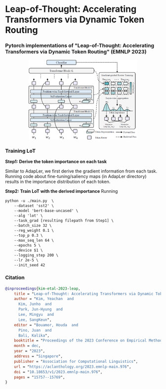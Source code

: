 # Leap-of-Thought: Accelerating Transformers via Dynamic Token Routing

### Pytorch implementations of "Leap-of-Thought: Accelerating Transformers via Dynamic Token Routing" (EMNLP 2023)
<p align='center'>
    <img src="./lot_model.png" width="70%" />
</p>


### Training LoT

**Step1: Derive the token importance on each task**

Similar to AdapLer, we first derive the gradient information from each task. Running code about fine-tuning/saliency maps (in AdapLer directory) results in the importance distribution of each token.


**Step2: Train LoT with the derived importance**
Running 
~~~
python -u ./main.py  \
    --dataset 'sst2' \
    --model 'bert-base-uncased' \
    --alg 'lot' \
    --task_grad [resulting filepath from Step1] \
    --batch_size 32 \
    --reg_weight 0.1 \
    --top_p 0.3 \
    --max_seq_len 64 \
    --epochs 5 \
    --device $1 \
    --logging_step 200 \
    --lr 2e-5 \
    --init_seed 42

~~~


### Citation

```bibtex
@inproceedings{kim-etal-2023-leap,
    title = "Leap-of-Thought: Accelerating Transformers via Dynamic Token Routing",
    author = "Kim, Yeachan  and
      Kim, Junho  and
      Park, Jun-Hyung  and
      Lee, Mingyu  and
      Lee, SangKeun",
    editor = "Bouamor, Houda  and
      Pino, Juan  and
      Bali, Kalika",
    booktitle = "Proceedings of the 2023 Conference on Empirical Methods in Natural Language Processing",
    month = dec,
    year = "2023",
    address = "Singapore",
    publisher = "Association for Computational Linguistics",
    url = "https://aclanthology.org/2023.emnlp-main.976",
    doi = "10.18653/v1/2023.emnlp-main.976",
    pages = "15757--15769",
}

```
